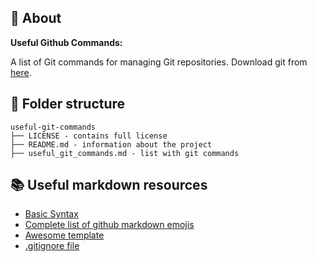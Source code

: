 ## :pencil: About ##

**Useful Github Commands:**

A list of Git commands for managing Git repositories. Download
git from [here](https://git-scm.com/downloads).

## :file_folder: Folder structure ##

    useful-git-commands
    ├── LICENSE - contains full license
    ├── README.md - information about the project
    ├── useful_git_commands.md - list with git commands

## :books: Useful markdown resources ##

* [Basic Syntax](https://www.markdownguide.org/basic-syntax/)
* [Complete list of github markdown emojis](https://dev.to/nikolab/complete-list-of-github-markdown-emoji-markup-5aia)
* [Awesome template](https://github.com/ma-shamshiri/Human-Activity-Recognition/blob/main/README.md)
* [.gitignore file](https://git-scm.com/docs/gitignore)
